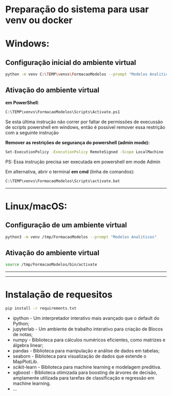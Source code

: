 # Preparação do sistema para usar venv ou docker

# Windows: 

## Configuração inicial do ambiente virtual 
```bash
python -m venv C:\TEMP\venvs\FormacaoModelos --prompt "Modelos Analiticos"
```

## Ativação do ambiente virtual

**em PowerShell**:
```bash
C:\TEMP\venvs\FormacaoModelos\Scripts\Activate.ps1
```

Se esta última instrução não correr por faltar de permissões de execussão de scripts powershell em windows, então é possível remover essa restrição com a seguinte instrução


**Remover as restrições de segurança do powershell (admin mode):**
```bash
Set-ExecutionPolicy -ExecutionPolicy RemoteSigned -Scope LocalMachine
```
PS: Essa instrução precisa ser executada em powershell em mode Admin


Em alternativa, abrir o terminal
**em cmd** (linha de comandos):
```bash
C:\TEMP\venvs\FormacaoModelos\Scripts\activate.bat
```

* * * 

# Linux/macOS: 

## Configuração de um ambiente virtual
```bash
python3 -m venv /tmp/FormacaoModelos --prompt "Modelos Analiticos"
```

## Ativação do ambiente virtual
```bash
source /tmp/FormacaoModelos/bin/activate
```


* * * 
* * * 

# Instalação de requesitos
```bash
pip install -r requirements.txt
```

* ipython - Um interpretador interativo mais avançado que o default do Python;
* jupyterlab - Um ambiente de trabalho interativo para criação de Blocos de notas;
* numpy - Biblioteca para cálculos numéricos eficientes, como matrizes e álgebra linear;
* pandas - Biblioteca para manipulação e análise de dados em tabelas;
* seaborn - Biblioteca para visualização de dados que extende o MapPlotLib.
* scikit-learn - Biblioteca para machine learning e modelagem preditiva.
* xgboost - Biblioteca otimizada para boosting de árvores de decisão, amplamente utilizada para tarefas de classificação e regressão em machine learning.
* ...
